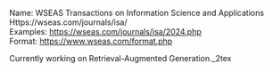  Name: WSEAS Transactions on Information Science and Applications 
 Https://wseas.com/journals/isa/  
 Examples: https://wseas.com/journals/isa/2024.php  
 Format: https://www.wseas.com/format.php

 Currently working on Retrieval-Augmented Generation._2tex

 